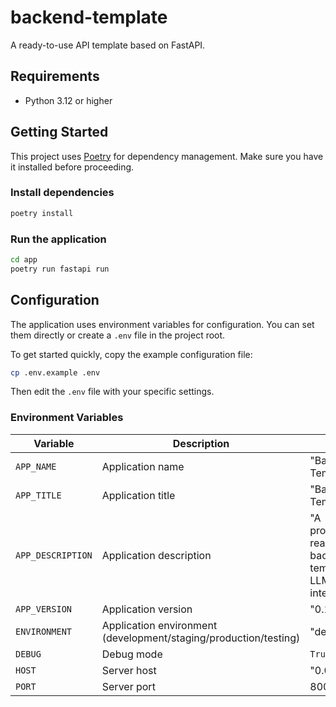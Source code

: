 # backend-template

A ready-to-use API template based on FastAPI.

## Requirements

- Python 3.12 or higher

## Getting Started

This project uses [Poetry](https://python-poetry.org/) for dependency management.
Make sure you have it installed before proceeding.

### Install dependencies

```bash
poetry install
```

### Run the application

```bash
cd app
poetry run fastapi run
```

## Configuration

The application uses environment variables for configuration. You can set them directly or create a `.env` file in the project root.

To get started quickly, copy the example configuration file:

```bash
cp .env.example .env
```

Then edit the `.env` file with your specific settings.

### Environment Variables

| Variable          | Description                                                      | Default                                                            | Required |
| ----------------- | ---------------------------------------------------------------- | ------------------------------------------------------------------ | -------- |
| `APP_NAME`        | Application name                                                 | "Backend Template API"                                             | No       |
| `APP_TITLE`       | Application title                                                | "Backend Template API"                                             | No       |
| `APP_DESCRIPTION` | Application description                                          | "A production-ready FastAPI backend template with LLM integration" | No       |
| `APP_VERSION`     | Application version                                              | "0.1.0"                                                            | No       |
| `ENVIRONMENT`     | Application environment (development/staging/production/testing) | "development"                                                      | No       |
| `DEBUG`           | Debug mode                                                       | `True`                                                             | No       |
| `HOST`            | Server host                                                      | "0.0.0.0"                                                          | No       |
| `PORT`            | Server port                                                      | 8000                                                               | No       |
